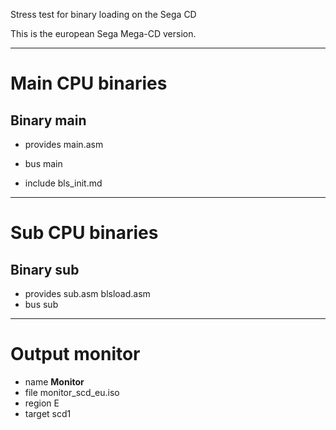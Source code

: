 Stress test for binary loading on the Sega CD

This is the european Sega Mega-CD version.


--------------------------------------

Main CPU binaries
=================


Binary main
-----------

 - provides main.asm
 - bus main

 - include bls_init.md

--------------------------------------

Sub CPU binaries
================


Binary sub
----------

 - provides sub.asm blsload.asm
 - bus sub

--------------------------------------

Output monitor
==============

 - name **Monitor**
 - file monitor_scd_eu.iso
 - region E
 - target scd1

